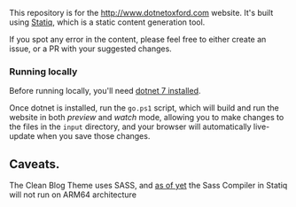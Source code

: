 This repository is for the http://www.dotnetoxford.com website. It's built using [Statiq](https://www.statiq.dev), which is a static content generation tool.

If you spot any error in the content, please feel free to either create an issue, or a PR with your suggested changes.

### Running locally

Before running locally, you'll need [dotnet 7 installed](https://dotnet.microsoft.com/en-us/download/dotnet/7.0). 

Once dotnet is installed, run the `go.ps1` script, which will build and run the website in both _preview_ and _watch_ mode, allowing you to make changes to the files in the `input` directory, and your browser will automatically live-update when you save those changes.

## Caveats. 

The Clean Blog Theme uses SASS, and [as of yet](https://github.com/statiqdev/Statiq.Framework/issues/232) the Sass Compiler in Statiq will not run on ARM64 architecture
